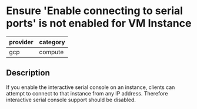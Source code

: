 # Ensure 'Enable connecting to serial ports' is not enabled for VM Instance

provider | category
--- | ---
gcp | compute

## Description
If you enable the interactive serial console on an instance, clients can attempt to connect to that instance from any IP address. Therefore interactive serial console support should be disabled.
